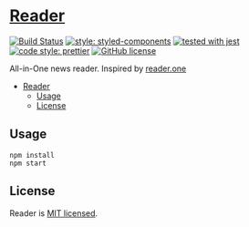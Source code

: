 # [Reader](https://reader.now.sh/)

[![Build Status](https://travis-ci.org/malcodeman/reader.svg?branch=master)](https://travis-ci.org/malcodeman/reader)
[![style: styled-components](https://img.shields.io/badge/style-%F0%9F%92%85%20styled--components-orange.svg?colorB=daa357&colorA=db748e)](https://github.com/styled-components/styled-components)
[![tested with jest](https://img.shields.io/badge/tested_with-jest-99424f.svg)](https://github.com/facebook/jest)
[![code style: prettier](https://img.shields.io/badge/code_style-prettier-ff69b4.svg)](https://github.com/prettier/prettier)
[![GitHub license](https://img.shields.io/badge/license-MIT-blue.svg)](https://github.com/facebook/react/blob/master/LICENSE)

All-in-One news reader. Inspired by [reader.one](http://reader.one/)

- [Reader](#reader)
  - [Usage](#usage)
  - [License](#license)

## Usage

```
npm install
npm start
```

## License

Reader is [MIT licensed](./LICENSE).
